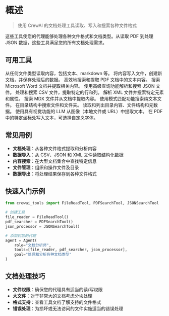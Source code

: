 # 概述

> 使用 CrewAI 的文档处理工具读取、写入和搜索各种文件格式

这些工具使您的代理能够处理各种文件格式和文档类型。从读取 PDF 到处理 JSON 数据，这些工具满足您的所有文档处理需求。

## **可用工具**

<CardGroup cols={2}>
  <Card title="文件读取工具" icon="folders" href="/en/tools/file-document/filereadtool">
    从任何文件类型读取内容，包括文本、markdown 等。
  </Card>

  <Card title="文件写入工具" icon="file-pen" href="/en/tools/file-document/filewritetool">
    将内容写入文件，创建新文档，并保存处理后的数据。
  </Card>

  <Card title="PDF 搜索工具" icon="file-pdf" href="/en/tools/file-document/pdfsearchtool">
    高效地搜索和提取 PDF 文档中的文本内容。
  </Card>

  <Card title="DOCX 搜索工具" icon="file-word" href="/en/tools/file-document/docxsearchtool">
    搜索 Microsoft Word 文档并提取相关内容。
  </Card>

  <Card title="JSON 搜索工具" icon="brackets-curly" href="/en/tools/file-document/jsonsearchtool">
    使用高级查询功能解析和搜索 JSON 文件。
  </Card>

  <Card title="CSV 搜索工具" icon="table" href="/en/tools/file-document/csvsearchtool">
    处理和搜索 CSV 文件，提取特定的行和列。
  </Card>

  <Card title="XML 搜索工具" icon="code" href="/en/tools/file-document/xmlsearchtool">
    解析 XML 文件并搜索特定元素和属性。
  </Card>

  <Card title="MDX 搜索工具" icon="markdown" href="/en/tools/file-document/mdxsearchtool">
    搜索 MDX 文件并从文档中提取内容。
  </Card>

  <Card title="TXT 搜索工具" icon="file-lines" href="/en/tools/file-document/txtsearchtool">
    使用模式匹配功能搜索纯文本文件。
  </Card>

  <Card title="目录搜索工具" icon="folder-open" href="/en/tools/file-document/directorysearchtool">
    在目录结构中搜索文件和文件夹。
  </Card>

  <Card title="目录读取工具" icon="folder" href="/en/tools/file-document/directoryreadtool">
    读取和列出目录内容、文件结构和元数据。
  </Card>

  <Card title="OCR 工具" icon="image" href="/en/tools/file-document/ocrtool">
    使用具有视觉功能的 LLM 从图像（本地文件或 URL）中提取文本。
  </Card>

  <Card title="PDF 文本写入工具" icon="file-pdf" href="/en/tools/file-document/pdf-text-writing-tool">
    在 PDF 中的特定坐标处写入文本，可选择自定义字体。
  </Card>
</CardGroup>

## **常见用例**

* **文档处理**：从各种文件格式提取和分析内容
* **数据导入**：从 CSV、JSON 和 XML 文件读取结构化数据
* **内容搜索**：在大型文档集合中查找特定信息
* **文件管理**：组织和操作文件及目录
* **数据导出**：将处理结果保存到各种文件格式

## **快速入门示例**

```python  theme={null}
from crewai_tools import FileReadTool, PDFSearchTool, JSONSearchTool

# 创建工具
file_reader = FileReadTool()
pdf_searcher = PDFSearchTool()
json_processor = JSONSearchTool()

# 添加到您的代理
agent = Agent(
    role="文档分析师",
    tools=[file_reader, pdf_searcher, json_processor],
    goal="处理和分析各种文档类型"
)
```

## **文档处理技巧**

* **文件权限**：确保您的代理具有适当的读/写权限
* **大文件**：对于非常大的文档考虑分块处理
* **格式支持**：查看工具文档了解支持的文件格式
* **错误处理**：为损坏或无法访问的文件实施适当的错误处理